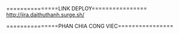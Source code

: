 ===============LINK DEPLOY================
http://jira.daithuthanh.surge.sh/

===============PHAN CHIA CONG VIEC================

